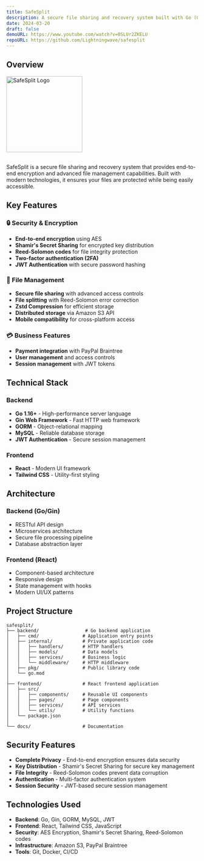 ```yaml
---
title: SafeSplit
description: A secure file sharing and recovery system built with Go (Gin) backend and React frontend.
date: 2024-03-20
draft: false
demoURL: https://www.youtube.com/watch?v=0SLUr2ZKELU
repoURL: https://github.com/Lightningwave/safesplit
---
```


## Overview

<img src="/images/safesplit-logo.png" alt="SafeSplit Logo" width="200" height="auto" style="margin-bottom: 1rem;">

SafeSplit is a secure file sharing and recovery system that provides end-to-end encryption and advanced file management capabilities. Built with modern technologies, it ensures your files are protected while being easily accessible.

## Key Features

### 🔒 Security & Encryption
- **End-to-end encryption** using AES
- **Shamir's Secret Sharing** for encrypted key distribution
- **Reed-Solomon codes** for file integrity protection
- **Two-factor authentication (2FA)**
- **JWT Authentication** with secure password hashing

### 📁 File Management
- **Secure file sharing** with advanced access controls
- **File splitting** with Reed-Solomon error correction
- **Zstd Compression** for efficient storage
- **Distributed storage** via Amazon S3 API
- **Mobile compatibility** for cross-platform access

### 💳 Business Features
- **Payment integration** with PayPal Braintree
- **User management** and access controls
- **Session management** with JWT tokens

## Technical Stack

### Backend
- **Go 1.16+** - High-performance server language
- **Gin Web Framework** - Fast HTTP web framework
- **GORM** - Object-relational mapping
- **MySQL** - Reliable database storage
- **JWT Authentication** - Secure session management

### Frontend
- **React** - Modern UI framework
- **Tailwind CSS** - Utility-first styling

## Architecture

### Backend (Go/Gin)
- RESTful API design
- Microservices architecture
- Secure file processing pipeline
- Database abstraction layer

### Frontend (React)
- Component-based architecture
- Responsive design
- State management with hooks
- Modern UI/UX patterns

## Project Structure

```
safesplit/
├── backend/                 # Go backend application
│   ├── cmd/                # Application entry points
│   ├── internal/           # Private application code
│   │   ├── handlers/       # HTTP handlers
│   │   ├── models/         # Data models
│   │   ├── services/       # Business logic
│   │   └── middleware/     # HTTP middleware
│   ├── pkg/                # Public library code
│   └── go.mod
│
├── frontend/               # React frontend application
│   ├── src/
│   │   ├── components/     # Reusable UI components
│   │   ├── pages/          # Page components
│   │   ├── services/       # API services
│   │   └── utils/          # Utility functions
│   └── package.json
│
└── docs/                   # Documentation
```

## Security Features

- **Complete Privacy** - End-to-end encryption ensures data security
- **Key Distribution** - Shamir's Secret Sharing for secure key management
- **File Integrity** - Reed-Solomon codes prevent data corruption
- **Authentication** - Multi-factor authentication system
- **Session Security** - JWT-based secure session management

## Technologies Used

- **Backend**: Go, Gin, GORM, MySQL, JWT
- **Frontend**: React, Tailwind CSS, JavaScript
- **Security**: AES Encryption, Shamir's Secret Sharing, Reed-Solomon codes
- **Infrastructure**: Amazon S3, PayPal Braintree
- **Tools**: Git, Docker, CI/CD 